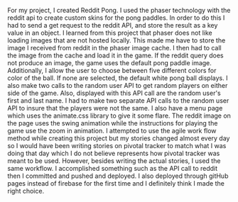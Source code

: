 For my project, I created Reddit Pong. I used the phaser technology with the reddit api to create custom skins for the pong paddles. In order to do this I had to send a get request to the reddit API, and store the result as a key value in an object. I learned from this project that phaser does not like loading images that are not hosted locally. This made me have to store the image I received from reddit in the phaser image cache. I then had to call the image from the cache and load it in the game. If the reddit query does not produce an image, the game uses the default pong paddle image. Additionally, I allow the user to choose between five different colors for color of the ball. If none are selected, the default white pong ball displays. I also make two calls to the random user API to get random players on either side of the game. Also, displayed with this API call are the random user's first and last name. I had to make two separate API calls to the random user API to insure that the players were not the same. I also have a menu page which uses the animate.css library to give it some flare. The reddit image on the page uses the swing animation while the instructions for playing the game use the zoom in animation.
  I attempted to use the agile work flow method while creating this project but my stories changed almost every day so I would have been writing stories on pivotal tracker to match what I was doing that day which I do not believe represents how pivotal tracker was meant to be used. However, besides writing the actual stories, I used the same workflow. I accomplished something such as the API call to reddit then I committed and pushed and deployed. I also deployed through gitHub pages instead of firebase for the first time and I definitely think I made the right choice. 
